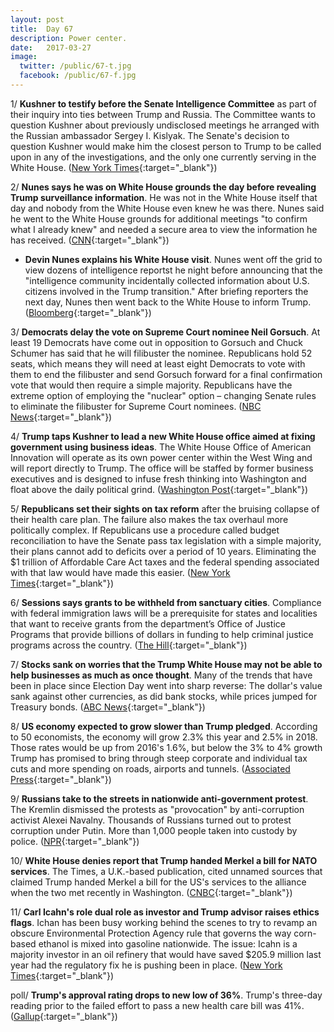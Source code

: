 ```yaml
---
layout: post
title:  Day 67
description: Power center.
date:   2017-03-27
image:
  twitter: /public/67-t.jpg
  facebook: /public/67-f.jpg
---
```


1/ **Kushner to testify before the Senate Intelligence Committee** as part of their inquiry into ties between Trump and Russia. The Committee wants to question Kushner about previously undisclosed meetings he arranged with the Russian ambassador Sergey I. Kislyak. The Senate's decision to question Kushner would make him the closest person to Trump to be called upon in any of the investigations, and the only one currently serving in the White House. ([New York Times](https://www.nytimes.com/2017/03/27/us/politics/senate-jared-kushner-russia.html){:target="_blank"})

2/ **Nunes says he was on White House grounds the day before revealing Trump surveillance information**. He was not in the White House itself that day and nobody from the White House even knew he was there. Nunes said he went to the White House grounds for additional meetings "to confirm what I already knew" and needed a secure area to view the information he has received. ([CNN](http://www.cnn.com/2017/03/27/politics/devin-nunes-white-house-donald-trump/){:target="_blank"})

* **Devin Nunes explains his White House visit**. Nunes went off the grid to view dozens of intelligence reportst he night before announcing that the "intelligence community incidentally collected information about U.S. citizens involved in the Trump transition." After briefing reporters the next day, Nunes then went back to the White House to inform Trump. ([Bloomberg](https://www.bloomberg.com/view/articles/2017-03-27/devin-nunes-explains-his-white-house-visit){:target="_blank"})

3/ **Democrats delay the vote on Supreme Court nominee Neil Gorsuch**. At least 19 Democrats have come out in opposition to Gorsuch and Chuck Schumer has said that he will filibuster the nominee. Republicans hold 52 seats, which means they will need at least eight Democrats to vote with them to end the filibuster and send Gorsuch forward for a final confirmation vote that would then require a simple majority. Republicans have the extreme option of employing the "nuclear" option – changing Senate rules to eliminate the filibuster for Supreme Court nominees. ([NBC News](http://www.nbcnews.com/politics/congress/democrats-delay-vote-supreme-court-nominee-neil-gorsuch-n738901){:target="_blank"})

4/ **Trump taps Kushner to lead a new White House office aimed at fixing government using business ideas**. The White House Office of American Innovation will operate as its own power center within the West Wing and will report directly to Trump. The office will be staffed by former business executives and is designed to infuse fresh thinking into Washington and float above the daily political grind. ([Washington Post](https://www.washingtonpost.com/politics/trump-taps-kushner-to-lead-a-swat-team-to-fix-government-with-business-ideas/2017/03/26/9714a8b6-1254-11e7-ada0-1489b735b3a3_story.html){:target="_blank"})

5/ **Republicans set their sights on tax reform** after the bruising collapse of their health care plan. The failure also makes the tax overhaul more politically complex. If Republicans use a procedure called budget reconciliation to have the Senate pass tax legislation with a simple majority, their plans cannot add to deficits over a period of 10 years. Eliminating the $1 trillion of Affordable Care Act taxes and the federal spending associated with that law would have made this easier. ([New York Times](https://www.nytimes.com/2017/03/26/us/politics/trump-republicans-tax-cuts.html){:target="_blank"})

6/ **Sessions says grants to be withheld from sanctuary cities**. Compliance with federal immigration laws will be a prerequisite for states and localities that want to receive grants from the department’s Office of Justice Programs that provide billions of dollars in funding to help criminal justice programs across the country. ([The Hill](http://thehill.com/homenews/administration/325943-sessions-says-grants-to-be-withheld-from-sanctuary-cities){:target="_blank"})

7/ **Stocks sank on worries that the Trump White House may not be able to help businesses as much as once thought**. Many of the trends that have been in place since Election Day went into sharp reverse: The dollar's value sank against other currencies, as did bank stocks, while prices jumped for Treasury bonds. ([ABC News](http://abcnews.go.com/Business/wireStory/stocks-sink-trump-trade-flips-reverse-46399072){:target="_blank"})

8/ **US economy expected to grow slower than Trump pledged**. According to 50 economists, the economy will grow 2.3% this year and 2.5% in 2018. Those rates would be up from 2016's 1.6%, but below the 3% to 4% growth Trump has promised to bring through steep corporate and individual tax cuts and more spending on roads, airports and tunnels. ([Associated Press](http://hosted.ap.org/dynamic/stories/U/US_NABE_ECONOMIC_SURVEY){:target="_blank"})

9/ **Russians take to the streets in nationwide anti-government protest**. The Kremlin dismissed the protests as "provocation" by anti-corruption activist Alexei Navalny. Thousands of Russians turned out to protest corruption under Putin. More than 1,000 people taken into custody by police. ([NPR](http://www.npr.org/sections/thetwo-way/2017/03/26/521594477/russians-take-to-the-streets-in-nationwide-anti-government-protests){:target="_blank"})

10/ **White House denies report that Trump handed Merkel a bill for NATO services**. The Times, a U.K.-based publication, cited unnamed sources that claimed Trump handed Merkel a bill for the US's services to the alliance when the two met recently in Washington. ([CNBC](http://www.cnbc.com/2017/03/26/donald-trump-angela-merkel-germany-nato-bill.html){:target="_blank"})

11/ **Carl Icahn's role dual role as investor and Trump advisor raises ethics flags**. Ichan has been busy working behind the scenes to try to revamp an obscure Environmental Protection Agency rule that governs the way corn-based ethanol is mixed into gasoline nationwide. The issue: Icahn is a majority investor in an oil refinery that would have saved $205.9 million last year had the regulatory fix he is pushing been in place. ([New York Times](https://www.nytimes.com/2017/03/26/us/politics/carl-icahn-trump-adviser-red-flags-ethics.html){:target="_blank"})

poll/ **Trump's approval rating drops to new low of 36%**. Trump's three-day reading prior to the failed effort to pass a new health care bill was 41%. ([Gallup](http://www.gallup.com/opinion/polling-matters/207416/trump-approval-rating-drops-new-low.aspx){:target="_blank"})